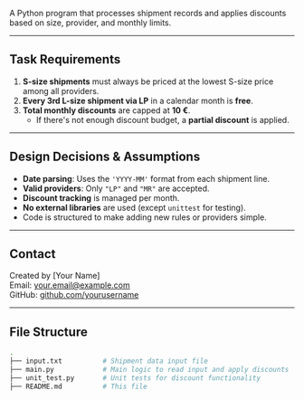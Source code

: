 A Python program that processes shipment records and applies discounts based on size, provider, and monthly limits.

---

## Task Requirements

1. **S-size shipments** must always be priced at the lowest S-size price among all providers.
2. **Every 3rd L-size shipment via LP** in a calendar month is **free**.
3. **Total monthly discounts** are capped at **10 €**.
   - If there's not enough discount budget, a **partial discount** is applied.

---

## Design Decisions & Assumptions

- **Date parsing**: Uses the `'YYYY-MM'` format from each shipment line.
- **Valid providers**: Only `"LP"` and `"MR"` are accepted.
- **Discount tracking** is managed per month.
- **No external libraries** are used (except `unittest` for testing).
- Code is structured to make adding new rules or providers simple.

---

##  Contact

Created by [Your Name]  
Email: your.email@example.com  
GitHub: [github.com/yourusername](https://github.com/yourusername)

---


## File Structure

```bash
.
├── input.txt          # Shipment data input file
├── main.py            # Main logic to read input and apply discounts
├── unit_test.py       # Unit tests for discount functionality
├── README.md          # This file

